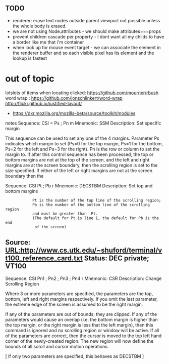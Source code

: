 
## TODO

 * renderer: erase text nodes outside parent viewport not possible unless the whole body is erased.
 * we are not using Node.attributes - we should make attributes===props
 * prevent children cascade per property - I dont want all my childs to have a border like me that i'm container
 * when look up for mouse event target - we can associate the element in the renderer buffer and so each visible pixel has its element and the lookup is fastest


# out of topic


lotslots of items when locating clicked: https://github.com/mourner/rbush
word wrap : 
https://github.com/jonschlinkert/word-wrap
http://flickr.github.io/justified-layout/
 * https://dxr.mozilla.org/mozilla-beta/source/toolkit/modules



 notes
 Sequence: CSI = Ps ; Pn m
Mnemonic: SSM
Description: Set specific margin

 This sequence can be used to set any one of the 4 margins. Parameter
 Ps indicates which margin to set (Ps=0 for the top margin, Ps=1 for
 the bottom, Ps=2 for the left and Ps=3 for the right). Pn is the row
 or column to set the margin to. If after this control sequence has
 been processed, the top or bottom margins are not at the top of the
 screen, and the left and right margins are at the screen boundary,
 then the scrolling region is set to the size specified.  If either of
 the left or right margins are not at the screen boundary then the


 Sequence: CSI Pt ; Pb r
Mnemonic: DECSTBM
Description: Set top and bottom margins

                Pt is the number of the top line of the scrolling region;
                Pb is the number of the bottom line of the scrolling region 
                and must be greater than  Pt.
                (The default for Pt is line 1, the default for Pb is the end 
                 of the screen)

Source: <URL:http://www.cs.utk.edu/~shuford/terminal/vt100_reference_card.txt>
Status: DEC private; VT100
-------------------------------------------------------------------------------
Sequence: CSI Pn1 ; Pn2 ; Pn3 ; Pn4 r
Mnemonic: CSR
Description: Change Scrolling Region

Where 3 or more parameters are specified, the parameters are the top,
bottom, left and right margins respectively. If you omit the last
parameter, the extreme edge of the screen is assumed to be the right
margin.

If any of the parameters are out of bounds, they are clipped. If any
of the parameters would cause an overlap (i.e. the bottom margin is
higher than the top margin, or the right margin is less that the left
margin), then this command is ignored and no scrolling region or
window will be active. If all of the parameters are correct, then the
cursor is moved to the top left hand corner of the newly-created
region. The new region will now define the bounds of all scroll and
cursor motion operations. 

[ If only two parameters are specified, this behaves as DECSTBM ]
